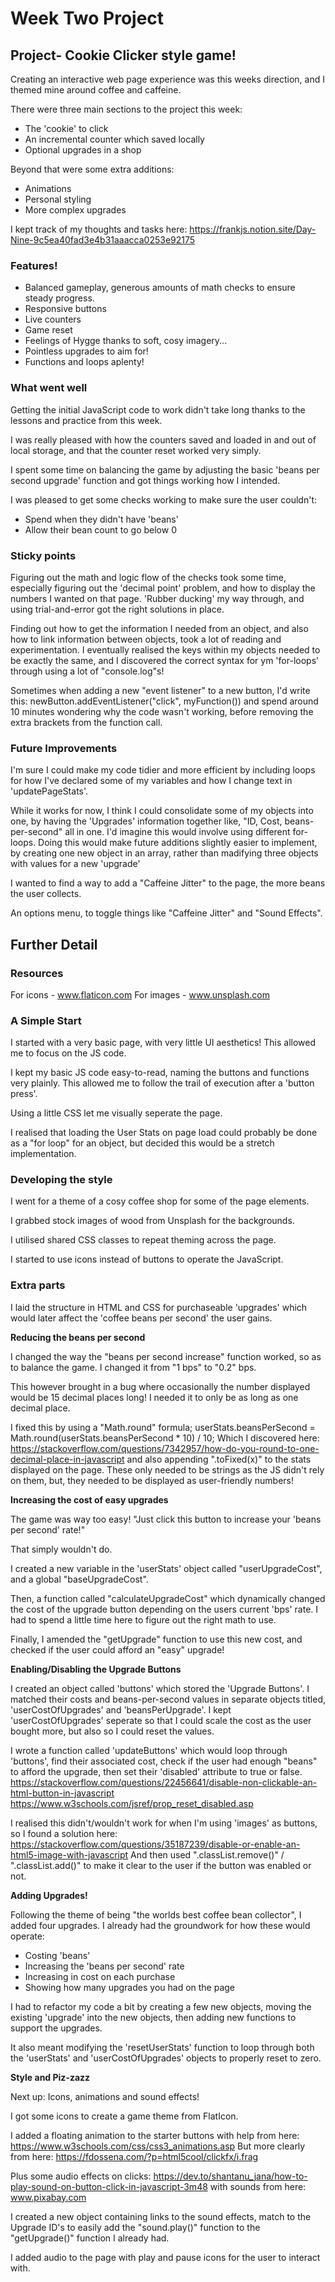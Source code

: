 # Week Two Project

## Project- Cookie Clicker style game!

Creating an interactive web page experience was this weeks direction, and I themed mine around coffee and caffeine.

There were three main sections to the project this week:

- The 'cookie' to click
- An incremental counter which saved locally
- Optional upgrades in a shop

Beyond that were some extra additions:

- Animations
- Personal styling
- More complex upgrades

I kept track of my thoughts and tasks here: https://frankjs.notion.site/Day-Nine-9c5ea40fad3e4b31aaacca0253e92175

### Features!

- Balanced gameplay, generous amounts of math checks to ensure steady progress.
- Responsive buttons
- Live counters
- Game reset
- Feelings of Hygge thanks to soft, cosy imagery...
- Pointless upgrades to aim for!
- Functions and loops aplenty!

### What went well

Getting the initial JavaScript code to work didn't take long thanks to the lessons and practice from this week.

I was really pleased with how the counters saved and loaded in and out of local storage, and that the counter reset worked very simply.

I spent some time on balancing the game by adjusting the basic 'beans per second upgrade' function and got things working how I intended.

I was pleased to get some checks working to make sure the user couldn't:

- Spend when they didn't have 'beans'
- Allow their bean count to go below 0

### Sticky points

Figuring out the math and logic flow of the checks took some time, especially figuring out the 'decimal point' problem, and how to display the numbers I wanted on that page.
'Rubber ducking' my way through, and using trial-and-error got the right solutions in place.

Finding out how to get the information I needed from an object, and also how to link information between objects, took a lot of reading and experimentation.
I eventually realised the keys within my objects needed to be exactly the same, and I discovered the correct syntax for ym 'for-loops' through using a lot of "console.log"s!

Sometimes when adding a new "event listener" to a new button, I'd write this:
newButton.addEventListener("click", myFunction())
and spend around 10 minutes wondering why the code wasn't working, before removing the extra brackets from the function call.

### Future Improvements

I'm sure I could make my code tidier and more efficient by including loops for how I've declared some of my variables and how I change text in 'updatePageStats'.

While it works for now, I think I could consolidate some of my objects into one, by having the 'Upgrades' information together like, "ID, Cost, beans-per-second" all in one. I'd imagine this would involve using different for-loops.
Doing this would make future additions slightly easier to implement, by creating one new object in an array, rather than madifying three objects with values for a new 'upgrade'

I wanted to find a way to add a "Caffeine Jitter" to the page, the more beans the user collects.

An options menu, to toggle things like "Caffeine Jitter" and "Sound Effects".

## Further Detail

### Resources

For icons - www.flaticon.com
For images - www.unsplash.com

### A Simple Start

I started with a very basic page, with very little UI aesthetics! This allowed me to focus on the JS code.

I kept my basic JS code easy-to-read, naming the buttons and functions very plainly. This allowed me to follow the trail of execution after a 'button press'.

Using a little CSS let me visually seperate the page.

I realised that loading the User Stats on page load could probably be done as a "for loop" for an object, but decided this would be a stretch implementation.

### Developing the style

I went for a theme of a cosy coffee shop for some of the page elements.

I grabbed stock images of wood from Unsplash for the backgrounds.

I utilised shared CSS classes to repeat theming across the page.

I started to use icons instead of buttons to operate the JavaScript.

### Extra parts

I laid the structure in HTML and CSS for purchaseable 'upgrades' which would later affect the 'coffee beans per second' the user gains.

**Reducing the beans per second**

I changed the way the "beans per second increase" function worked, so as to balance the game. I changed it from "1 bps" to "0.2" bps.

This however brought in a bug where occasionally the number displayed would be 15 decimal places long! I needed it to only be as long as one decimal place.

I fixed this by using a "Math.round" formula;
userStats.beansPerSecond = Math.round(userStats.beansPerSecond \* 10) / 10;
Which I discovered here: https://stackoverflow.com/questions/7342957/how-do-you-round-to-one-decimal-place-in-javascript
and also appending ".toFixed(x)" to the stats displayed on the page. These only needed to be strings as the JS didn't rely on them, but, they needed to be displayed as user-friendly numbers!

**Increasing the cost of easy upgrades**

The game was way too easy! "Just click this button to increase your 'beans per second' rate!"

That simply wouldn't do.

I created a new variable in the 'userStats' object called "userUpgradeCost", and a global "baseUpgradeCost".

Then, a function called "calculateUpgradeCost" which dynamically changed the cost of the upgrade button depending on the users current 'bps' rate. I had to spend a little time here to figure out the right math to use.

Finally, I amended the "getUpgrade" function to use this new cost, and checked if the user could afford an "easy" upgrade!

**Enabling/Disabling the Upgrade Buttons**

I created an object called 'buttons' which stored the 'Upgrade Buttons'.
I matched their costs and beans-per-second values in separate objects titled, 'userCostOfUpgrades' and 'beansPerUpgrade'.
I kept 'userCostOfUpgrades' seperate so that I could scale the cost as the user bought more, but also so I could reset the values.

I wrote a function called 'updateButtons' which would loop through 'buttons', find their associated cost, check if the user had enough "beans" to afford the upgrade, then set their 'disabled' attribute to true or false.
https://stackoverflow.com/questions/22456641/disable-non-clickable-an-html-button-in-javascript
https://www.w3schools.com/jsref/prop_reset_disabled.asp

I realised this didn't/wouldn't work for when I'm using 'images' as buttons, so I found a solution here:
https://stackoverflow.com/questions/35187239/disable-or-enable-an-html5-image-with-javascript
And then used ".classList.remove()" / ".classList.add()" to make it clear to the user if the button was enabled or not.

**Adding Upgrades!**

Following the theme of being "the worlds best coffee bean collector", I added four upgrades.
I already had the groundwork for how these would operate:

- Costing 'beans'
- Increasing the 'beans per second' rate
- Increasing in cost on each purchase
- Showing how many upgrades you had on the page

I had to refactor my code a bit by creating a few new objects, moving the existing 'upgrade' into the new objects, then adding new functions to support the upgrades.

It also meant modifying the 'resetUserStats' function to loop through both the 'userStats' and 'userCostOfUpgrades' objects to properly reset to zero.

**Style and Piz-zazz**

Next up: Icons, animations and sound effects!

I got some icons to create a game theme from FlatIcon.

I added a floating animation to the starter buttons with help from here:
https://www.w3schools.com/css/css3_animations.asp
But more clearly from here:
https://fdossena.com/?p=html5cool/clickfx/i.frag

Plus some audio effects on clicks:
https://dev.to/shantanu_jana/how-to-play-sound-on-button-click-in-javascript-3m48
with sounds from here:
www.pixabay.com

I created a new object containing links to the sound effects, match to the Upgrade ID's to easily add the "sound.play()" function to the "getUpgrade()" function I already had.

I added audio to the page with play and pause icons for the user to interact with.
